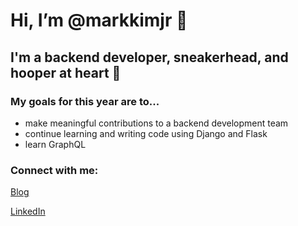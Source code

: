 # Hi, I’m @markkimjr 👋

## I'm a backend developer, sneakerhead, and hooper at heart 🏀

### My goals for this year are to...
- make meaningful contributions to a backend development team
- continue learning and writing code using Django and Flask
- learn GraphQL

### Connect with me:
[Blog](https://velog.io/@markkimjr)

[LinkedIn](https://www.linkedin.com/in/markkimjr/)

<!---
markkimjr/markkimjr is a ✨ special ✨ repository because its `README.md` (this file) appears on your GitHub profile.
You can click the Preview link to take a look at your changes.
--->
